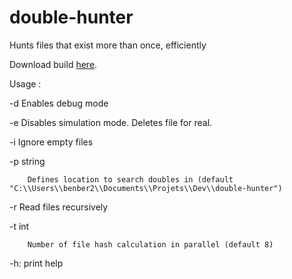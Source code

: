 # double-hunter
Hunts files that exist more than once, efficiently

Download build [here](https://drive.google.com/drive/folders/1tWA8knHHwtRG5kSEgdTdkyWK3RZhNirM?usp=sharing).


Usage :

  -d    Enables debug mode
  
  -e    Disables simulation mode. Deletes file for real.
  
  -i    Ignore empty files
  
  -p string
  
        Defines location to search doubles in (default "C:\\Users\\benber2\\Documents\\Projets\\Dev\\double-hunter")
        
  -r    Read files recursively
  
  -t int
  
        Number of file hash calculation in parallel (default 8)
        
  -h: print help
  
